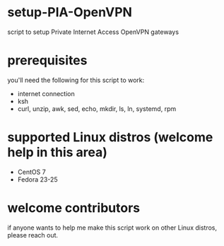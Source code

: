 # setup-PIA-OpenVPN
script to setup Private Internet Access OpenVPN gateways

# prerequisites
you'll need the following for this script to work:
- internet connection
- ksh
- curl, unzip, awk, sed, echo, mkdir, ls, ln, systemd, rpm

# supported Linux distros (welcome help in this area)
- CentOS 7
- Fedora 23-25

# welcome contributors
if anyone wants to help me make this script work on other Linux distros, please reach out.
